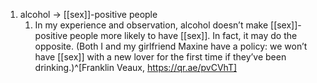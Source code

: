 1. alcohol → [[sex]]-positive people
	1. In my experience and observation, alcohol doesn’t make [[sex]]-positive people more likely to have [[sex]]. In fact, it may do the opposite. (Both I and my girlfriend Maxine have a policy: we won’t have [[sex]] with a new lover for the first time if they’ve been drinking.)^[Franklin Veaux, https://qr.ae/pvCVhT]